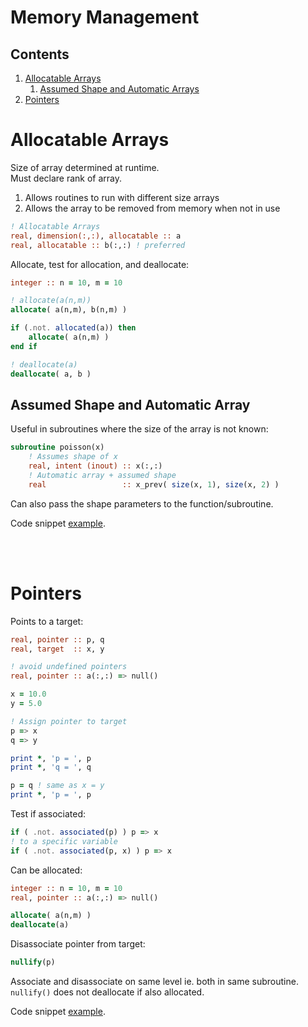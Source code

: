 # Memory Management

## Contents

1. [Allocatable Arrays](#1)
    1. [Assumed Shape and Automatic Arrays](#11)
2. [Pointers](#2)

<a name="1"></a>
# Allocatable Arrays

Size of array determined at runtime.    
Must declare rank of array.

1. Allows routines to run with different size arrays
2. Allows the array to be removed from memory when not in use

```fortran
! Allocatable Arrays
real, dimension(:,:), allocatable :: a
real, allocatable :: b(:,:) ! preferred
```

Allocate, test for allocation, and deallocate:

```fortran
integer :: n = 10, m = 10

! allocate(a(n,m))
allocate( a(n,m), b(n,m) )

if (.not. allocated(a)) then
    allocate( a(n,m) )
end if

! deallocate(a)
deallocate( a, b )
```

<a name="11"></a>
## Assumed Shape and Automatic Array

Useful in subroutines where the size of the array is not known:

```fortran
subroutine poisson(x)
    ! Assumes shape of x
    real, intent (inout) :: x(:,:)
    ! Automatic array + assumed shape
    real                 :: x_prev( size(x, 1), size(x, 2) )
```

Can also pass the shape parameters to the function/subroutine.

Code snippet [example](../7_Memory_Manage/alloc_arrays.f90).

<br></br>
<a name="2"></a>
# Pointers

Points to a target:

```fortran
real, pointer :: p, q
real, target  :: x, y

! avoid undefined pointers
real, pointer :: a(:,:) => null()

x = 10.0
y = 5.0

! Assign pointer to target
p => x
q => y

print *, 'p = ', p
print *, 'q = ', q

p = q ! same as x = y
print *, 'p = ', p
```

Test if associated:

```fortran
if ( .not. associated(p) ) p => x
! to a specific variable
if ( .not. associated(p, x) ) p => x
```

Can be allocated:

```fortran
integer :: n = 10, m = 10
real, pointer :: a(:,:) => null()

allocate( a(n,m) )
deallocate(a)
```

Disassociate pointer from target:

```fortran
nullify(p)
```

Associate and disassociate on same level ie. both in same subroutine.    
`nullify()` does not deallocate if also allocated.

Code snippet [example](../7_Memory_Manage/pointers.f90).